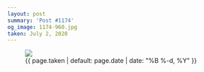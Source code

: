 ```yaml
---
layout: post
summary: 'Post #1174'
og_image: 1174-960.jpg
taken: July 2, 2020
---
```


<figure class="post">
<img sizes="(min-width: 700px) 50vw, calc(100vw - 2rem)" src="{{ site.assets_url }}/1174-480.jpg" srcset="{{ site.assets_url }}/1174-240.jpg 240w, {{ site.assets_url }}/1174-480.jpg 480w, {{ site.assets_url }}/1174-720.jpg 720w, {{ site.assets_url }}/1174-960.jpg 960w"/>
<figcaption>
<time>{{ page.taken | default: page.date | date: "%B %-d, %Y" }}</time>
</figcaption>
</figure>
